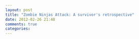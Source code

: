 ```yaml
---
layout: post
title: "Zombie Ninjas Attack: A survivor's retrospective"
date: 2012-02-26 21:48
comments: true
categories: 
---
```

